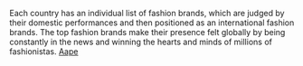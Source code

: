 Each country has an individual list of fashion brands, which are judged by their domestic performances and then positioned as an international fashion brands. The top fashion brands make their presence felt globally by being constantly in the news and winning the hearts and minds of millions of fashionistas.
 <a href="http://www.accommodationauctions.com/shoesonlinejp.asp?cheap=shop/jp/p/soabed104.html" title="Aape">Aape</a>